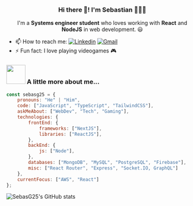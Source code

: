 <p align="center" width="300">
   <h3 align="center">Hi there 👋! I'm Sebastian 👨🏻‍💻</h3>
</p>

<p align="center" width="300">
   I'm a <strong>Systems engineer student</strong> who loves working with <strong>React</strong> and <strong>NodeJS</strong> in web development. 😃
</p>

- 📫 How to reach me:
[![Linkedin](https://img.shields.io/badge/-LinkedIn-blue?style=flat&logo=Linkedin&logoColor=white)](https://www.linkedin.com/in/sebastianguzmanagudelo) 
[![Gmail](https://img.shields.io/badge/-Gmail-c14438?style=flat&logo=Gmail&logoColor=white)](mailto:sebastian.guzman200225@gmail.com)
- ⚡ Fun fact: I love playing videogames 🎮

### <img src="https://media.giphy.com/media/9fkk6YjN9c3Kt018Bp/giphy.gif" width="50"> A little more about me...  

```javascript
const sebasg25 = {
    pronouns: "He" | "Him",
    code: ["JavaScript", "TypeScript", "TailwindCSS"],
    askMeAbout: ["WebDev", "Tech", "Gaming"],
    technologies: {
        frontEnd: {
            frameworks: ["NextJS"],
            libraries: ["ReactJS"],
        },
        backEnd: {
            js: ["Node"],
        },
        databases: ["MongoDB", "MySQL", "PostgreSQL", "Firebase"],
        misc: ["React Router", "Express", "Socket.IO, GraphQL"]
    },
    currentFocus: ["AWS", "React"]
};
```

<!--
**SebasG25/SebasG25** is a ✨ _special_ ✨ repository because its `README.md` (this file) appears on your GitHub profile.

Here are some ideas to get you started:

- 🔭 I’m currently working on ...
- 🌱 I’m currently learning ...
- 👯 I’m looking to collaborate on ...
- 🤔 I’m looking for help with ...
- 💬 Ask me about ...

- 😄 Pronouns: ...

-->

![SebasG25's GitHub stats](https://github-readme-stats.vercel.app/api?username=sebasg25&show_icons=true&theme=dracula)
